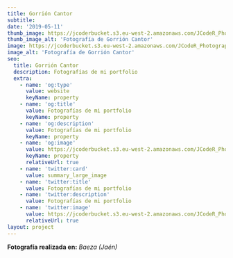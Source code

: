 ```yaml
---
title: Gorrión Cantor
subtitle:
date: '2019-05-11'
thumb_image: https://jcoderbucket.s3.eu-west-2.amazonaws.com/JCodeR_Photography/mini-ave-1.jpg
thumb_image_alt: 'Fotografía de Gorrión Cantor'
image: https://jcoderbucket.s3.eu-west-2.amazonaws.com/JCodeR_Photography/ave-1.jpg
image_alt: 'Fotografía de Gorrión Cantor'
seo:
  title: Gorrión Cantor
  description: Fotografías de mi portfolio
  extra:
    - name: 'og:type'
      value: website
      keyName: property
    - name: 'og:title'
      value: Fotografías de mi portfolio
      keyName: property
    - name: 'og:description'
      value: Fotografías de mi portfolio
      keyName: property
    - name: 'og:image'
      value: https://jcoderbucket.s3.eu-west-2.amazonaws.com/JCodeR_Photography/mini-ave-1.jpg
      keyName: property
      relativeUrl: true
    - name: 'twitter:card'
      value: summary_large_image
    - name: 'twitter:title'
      value: Fotografías de mi portfolio
    - name: 'twitter:description'
      value: Fotografías de mi portfolio
    - name: 'twitter:image'
      value: https://jcoderbucket.s3.eu-west-2.amazonaws.com/JCodeR_Photography/mini-ave-1.jpg
      relativeUrl: true
layout: project
---
```


**Fotografía realizada en:**  *Baeza (Jaén)*